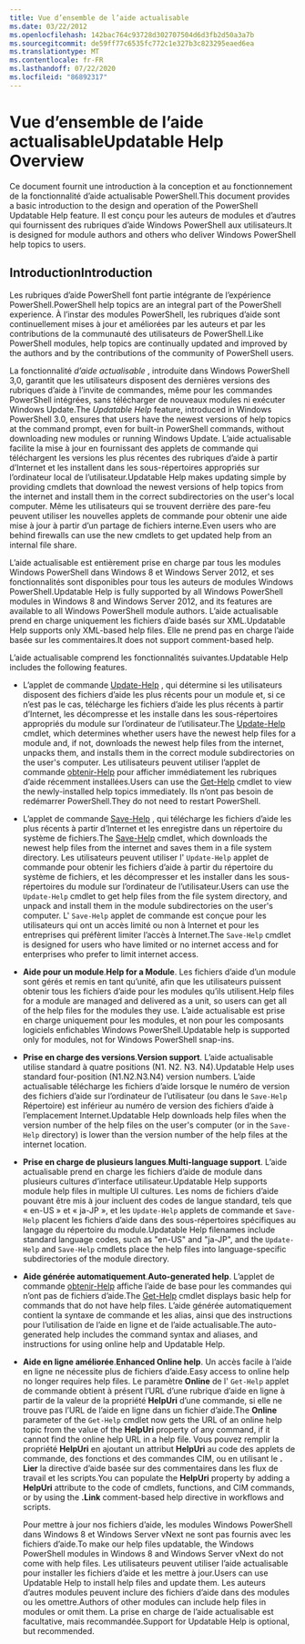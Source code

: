 ```yaml
---
title: Vue d’ensemble de l’aide actualisable
ms.date: 03/22/2012
ms.openlocfilehash: 142bac764c93728d302707504d6d3fb2d50a3a7b
ms.sourcegitcommit: de59ff77c6535fc772c1e327b3c823295eaed6ea
ms.translationtype: MT
ms.contentlocale: fr-FR
ms.lasthandoff: 07/22/2020
ms.locfileid: "86892317"
---
```

# <a name="updatable-help-overview"></a><span data-ttu-id="fd703-102">Vue d’ensemble de l’aide actualisable</span><span class="sxs-lookup"><span data-stu-id="fd703-102">Updatable Help Overview</span></span>

<span data-ttu-id="fd703-103">Ce document fournit une introduction à la conception et au fonctionnement de la fonctionnalité d’aide actualisable PowerShell.</span><span class="sxs-lookup"><span data-stu-id="fd703-103">This document provides a basic introduction to the design and operation of the PowerShell Updatable Help feature.</span></span> <span data-ttu-id="fd703-104">Il est conçu pour les auteurs de modules et d’autres qui fournissent des rubriques d’aide Windows PowerShell aux utilisateurs.</span><span class="sxs-lookup"><span data-stu-id="fd703-104">It is designed for module authors and others who deliver Windows PowerShell help topics to users.</span></span>

## <a name="introduction"></a><span data-ttu-id="fd703-105">Introduction</span><span class="sxs-lookup"><span data-stu-id="fd703-105">Introduction</span></span>

<span data-ttu-id="fd703-106">Les rubriques d’aide PowerShell font partie intégrante de l’expérience PowerShell.</span><span class="sxs-lookup"><span data-stu-id="fd703-106">PowerShell help topics are an integral part of the PowerShell experience.</span></span> <span data-ttu-id="fd703-107">À l’instar des modules PowerShell, les rubriques d’aide sont continuellement mises à jour et améliorées par les auteurs et par les contributions de la communauté des utilisateurs de PowerShell.</span><span class="sxs-lookup"><span data-stu-id="fd703-107">Like PowerShell modules, help topics are continually updated and improved by the authors and by the contributions of the community of PowerShell users.</span></span>

<span data-ttu-id="fd703-108">La fonctionnalité *d’aide actualisable* , introduite dans Windows PowerShell 3,0, garantit que les utilisateurs disposent des dernières versions des rubriques d’aide à l’invite de commandes, même pour les commandes PowerShell intégrées, sans télécharger de nouveaux modules ni exécuter Windows Update.</span><span class="sxs-lookup"><span data-stu-id="fd703-108">The *Updatable Help* feature, introduced in Windows PowerShell 3.0, ensures that users have the newest versions of help topics at the command prompt, even for built-in PowerShell commands, without downloading new modules or running Windows Update.</span></span> <span data-ttu-id="fd703-109">L’aide actualisable facilite la mise à jour en fournissant des applets de commande qui téléchargent les versions les plus récentes des rubriques d’aide à partir d’Internet et les installent dans les sous-répertoires appropriés sur l’ordinateur local de l’utilisateur.</span><span class="sxs-lookup"><span data-stu-id="fd703-109">Updatable Help makes updating simple by providing cmdlets that download the newest versions of help topics from the internet and install them in the correct subdirectories on the user's local computer.</span></span> <span data-ttu-id="fd703-110">Même les utilisateurs qui se trouvent derrière des pare-feu peuvent utiliser les nouvelles applets de commande pour obtenir une aide mise à jour à partir d’un partage de fichiers interne.</span><span class="sxs-lookup"><span data-stu-id="fd703-110">Even users who are behind firewalls can use the new cmdlets to get updated help from an internal file share.</span></span>

<span data-ttu-id="fd703-111">L’aide actualisable est entièrement prise en charge par tous les modules Windows PowerShell dans Windows 8 et Windows Server 2012, et ses fonctionnalités sont disponibles pour tous les auteurs de modules Windows PowerShell.</span><span class="sxs-lookup"><span data-stu-id="fd703-111">Updatable Help is fully supported by all Windows PowerShell modules in Windows 8 and Windows Server 2012, and its features are available to all Windows PowerShell module authors.</span></span> <span data-ttu-id="fd703-112">L’aide actualisable prend en charge uniquement les fichiers d’aide basés sur XML.</span><span class="sxs-lookup"><span data-stu-id="fd703-112">Updatable Help supports only XML-based help files.</span></span> <span data-ttu-id="fd703-113">Elle ne prend pas en charge l’aide basée sur les commentaires.</span><span class="sxs-lookup"><span data-stu-id="fd703-113">It does not support comment-based help.</span></span>

<span data-ttu-id="fd703-114">L’aide actualisable comprend les fonctionnalités suivantes.</span><span class="sxs-lookup"><span data-stu-id="fd703-114">Updatable Help includes the following features.</span></span>

- <span data-ttu-id="fd703-115">L’applet de commande [Update-Help](/powershell/module/Microsoft.PowerShell.Core/Update-Help) , qui détermine si les utilisateurs disposent des fichiers d’aide les plus récents pour un module et, si ce n’est pas le cas, télécharge les fichiers d’aide les plus récents à partir d’Internet, les décompresse et les installe dans les sous-répertoires appropriés du module sur l’ordinateur de l’utilisateur.</span><span class="sxs-lookup"><span data-stu-id="fd703-115">The [Update-Help](/powershell/module/Microsoft.PowerShell.Core/Update-Help) cmdlet, which determines whether users have the newest help files for a module and, if not, downloads the newest help files from the internet, unpacks them, and installs them in the correct module subdirectories on the user's computer.</span></span> <span data-ttu-id="fd703-116">Les utilisateurs peuvent utiliser l’applet de commande [obtenir-Help](/powershell/module/Microsoft.PowerShell.Core/Get-Help) pour afficher immédiatement les rubriques d’aide récemment installées.</span><span class="sxs-lookup"><span data-stu-id="fd703-116">Users can use the [Get-Help](/powershell/module/Microsoft.PowerShell.Core/Get-Help) cmdlet to view the newly-installed help topics immediately.</span></span> <span data-ttu-id="fd703-117">Ils n’ont pas besoin de redémarrer PowerShell.</span><span class="sxs-lookup"><span data-stu-id="fd703-117">They do not need to restart PowerShell.</span></span>

- <span data-ttu-id="fd703-118">L’applet de commande [Save-Help](/powershell/module/Microsoft.PowerShell.Core/Save-Help) , qui télécharge les fichiers d’aide les plus récents à partir d’Internet et les enregistre dans un répertoire du système de fichiers.</span><span class="sxs-lookup"><span data-stu-id="fd703-118">The [Save-Help](/powershell/module/Microsoft.PowerShell.Core/Save-Help) cmdlet, which downloads the newest help files from the internet and saves them in a file system directory.</span></span> <span data-ttu-id="fd703-119">Les utilisateurs peuvent utiliser l' `Update-Help` applet de commande pour obtenir les fichiers d’aide à partir du répertoire du système de fichiers, et les décompresser et les installer dans les sous-répertoires du module sur l’ordinateur de l’utilisateur.</span><span class="sxs-lookup"><span data-stu-id="fd703-119">Users can use the `Update-Help` cmdlet to get help files from the file system directory, and unpack and install them in the module subdirectories on the user's computer.</span></span> <span data-ttu-id="fd703-120">L' `Save-Help` applet de commande est conçue pour les utilisateurs qui ont un accès limité ou non à Internet et pour les entreprises qui préfèrent limiter l’accès à Internet.</span><span class="sxs-lookup"><span data-stu-id="fd703-120">The `Save-Help` cmdlet is designed for users who have limited or no internet access and for enterprises who prefer to limit internet access.</span></span>

- <span data-ttu-id="fd703-121">**Aide pour un module**.</span><span class="sxs-lookup"><span data-stu-id="fd703-121">**Help for a Module**.</span></span> <span data-ttu-id="fd703-122">Les fichiers d’aide d’un module sont gérés et remis en tant qu’unité, afin que les utilisateurs puissent obtenir tous les fichiers d’aide pour les modules qu’ils utilisent.</span><span class="sxs-lookup"><span data-stu-id="fd703-122">Help files for a module are managed and delivered as a unit, so users can get all of the help files for the modules they use.</span></span> <span data-ttu-id="fd703-123">L’aide actualisable est prise en charge uniquement pour les modules, et non pour les composants logiciels enfichables Windows PowerShell.</span><span class="sxs-lookup"><span data-stu-id="fd703-123">Updatable help is supported only for modules, not for Windows PowerShell snap-ins.</span></span>

- <span data-ttu-id="fd703-124">**Prise en charge des versions**.</span><span class="sxs-lookup"><span data-stu-id="fd703-124">**Version support**.</span></span> <span data-ttu-id="fd703-125">L’aide actualisable utilise standard à quatre positions (N1. N2. N3. N4).</span><span class="sxs-lookup"><span data-stu-id="fd703-125">Updatable Help uses standard four-position (N1.N2.N3.N4) version numbers.</span></span>
  <span data-ttu-id="fd703-126">L’aide actualisable télécharge les fichiers d’aide lorsque le numéro de version des fichiers d’aide sur l’ordinateur de l’utilisateur (ou dans le `Save-Help` Répertoire) est inférieur au numéro de version des fichiers d’aide à l’emplacement Internet.</span><span class="sxs-lookup"><span data-stu-id="fd703-126">Updatable Help downloads help files when the version number of the help files on the user's computer (or in the `Save-Help` directory) is lower than the version number of the help files at the internet location.</span></span>

- <span data-ttu-id="fd703-127">**Prise en charge de plusieurs langues**.</span><span class="sxs-lookup"><span data-stu-id="fd703-127">**Multi-language support**.</span></span> <span data-ttu-id="fd703-128">L’aide actualisable prend en charge les fichiers d’aide de module dans plusieurs cultures d’interface utilisateur.</span><span class="sxs-lookup"><span data-stu-id="fd703-128">Updatable Help supports module help files in multiple UI cultures.</span></span>
  <span data-ttu-id="fd703-129">Les noms de fichiers d’aide pouvant être mis à jour incluent des codes de langue standard, tels que « en-US » et « ja-JP », et les `Update-Help` applets de commande et `Save-Help` placent les fichiers d’aide dans des sous-répertoires spécifiques au langage du répertoire du module.</span><span class="sxs-lookup"><span data-stu-id="fd703-129">Updatable Help filenames include standard language codes, such as "en-US" and "ja-JP", and the `Update-Help` and `Save-Help` cmdlets place the help files into language-specific subdirectories of the module directory.</span></span>

- <span data-ttu-id="fd703-130">**Aide générée automatiquement**.</span><span class="sxs-lookup"><span data-stu-id="fd703-130">**Auto-generated help**.</span></span> <span data-ttu-id="fd703-131">L’applet de commande [obtenir-Help](/powershell/module/Microsoft.PowerShell.Core/Get-Help) affiche l’aide de base pour les commandes qui n’ont pas de fichiers d’aide.</span><span class="sxs-lookup"><span data-stu-id="fd703-131">The [Get-Help](/powershell/module/Microsoft.PowerShell.Core/Get-Help) cmdlet displays basic help for commands that do not have help files.</span></span> <span data-ttu-id="fd703-132">L’aide générée automatiquement contient la syntaxe de commande et les alias, ainsi que des instructions pour l’utilisation de l’aide en ligne et de l’aide actualisable.</span><span class="sxs-lookup"><span data-stu-id="fd703-132">The auto-generated help includes the command syntax and aliases, and instructions for using online help and Updatable Help.</span></span>

- <span data-ttu-id="fd703-133">**Aide en ligne améliorée**.</span><span class="sxs-lookup"><span data-stu-id="fd703-133">**Enhanced Online help**.</span></span> <span data-ttu-id="fd703-134">Un accès facile à l’aide en ligne ne nécessite plus de fichiers d’aide.</span><span class="sxs-lookup"><span data-stu-id="fd703-134">Easy access to online help no longer requires help files.</span></span> <span data-ttu-id="fd703-135">Le paramètre **Online** de l' `Get-Help` applet de commande obtient à présent l’URL d’une rubrique d’aide en ligne à partir de la valeur de la propriété **HelpUri** d’une commande, si elle ne trouve pas l’URL de l’aide en ligne dans un fichier d’aide.</span><span class="sxs-lookup"><span data-stu-id="fd703-135">The **Online** parameter of the `Get-Help` cmdlet now gets the URL of an online help topic from the value of the **HelpUri** property of any command, if it cannot find the online help URL in a help file.</span></span> <span data-ttu-id="fd703-136">Vous pouvez remplir la propriété **HelpUri** en ajoutant un attribut **HelpUri** au code des applets de commande, des fonctions et des commandes CIM, ou en utilisant le **. Lier** la directive d’aide basée sur des commentaires dans les flux de travail et les scripts.</span><span class="sxs-lookup"><span data-stu-id="fd703-136">You can populate the **HelpUri** property by adding a **HelpUri** attribute to the code of cmdlets, functions, and CIM commands, or by using the **.Link** comment-based help directive in workflows and scripts.</span></span>

  <span data-ttu-id="fd703-137">Pour mettre à jour nos fichiers d’aide, les modules Windows PowerShell dans Windows 8 et Windows Server vNext ne sont pas fournis avec les fichiers d’aide.</span><span class="sxs-lookup"><span data-stu-id="fd703-137">To make our help files updatable, the Windows PowerShell modules in Windows 8 and Windows Server vNext do not come with help files.</span></span> <span data-ttu-id="fd703-138">Les utilisateurs peuvent utiliser l’aide actualisable pour installer les fichiers d’aide et les mettre à jour.</span><span class="sxs-lookup"><span data-stu-id="fd703-138">Users can use Updatable Help to install help files and update them.</span></span> <span data-ttu-id="fd703-139">Les auteurs d’autres modules peuvent inclure des fichiers d’aide dans des modules ou les omettre.</span><span class="sxs-lookup"><span data-stu-id="fd703-139">Authors of other modules can include help files in modules or omit them.</span></span> <span data-ttu-id="fd703-140">La prise en charge de l’aide actualisable est facultative, mais recommandée.</span><span class="sxs-lookup"><span data-stu-id="fd703-140">Support for Updatable Help is optional, but recommended.</span></span>
